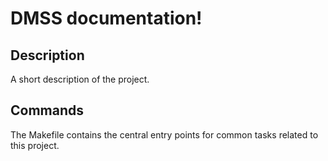 # DMSS documentation!

## Description

A short description of the project.

## Commands

The Makefile contains the central entry points for common tasks related to this project.

